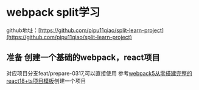 # webpack split学习

github地址：[https://github.com/pipu11qiao/split-learn-project](https://github.com/pipu11qiao/split-learn-project)

## 准备 创建一个基础的webpack，react项目

对应项目分支feat/prepare-0317,可以直接使用
参考[webpack5从零搭建完整的react18+ts项目模板](https://juejin.cn/post/7236383034559529017#heading-40)创建一个项目